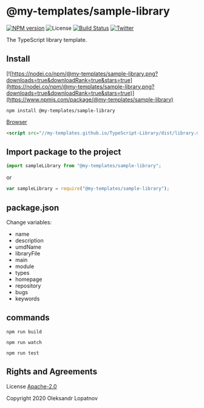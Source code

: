 # @my-templates/sample-library

[![NPM version](https://badge.fury.io/js/%40my-templates%2Fsample-library.svg)](https://www.npmjs.com/package/@my-templates/sample-library)
![License](https://img.shields.io/github/license/My-Templates/TypeScript-Library)
[![Build Status](https://travis-ci.org/My-Templates/TypeScript-Library.png?branch=master)](https://travis-ci.org/My-Templates/TypeScript-Library)
[![Twitter](https://img.shields.io/twitter/url?url=https%3A%2F%2Fwww.npmjs.com%2Fpackage%2F%40My-Templates%2FTypeScript-Library)](https://twitter.com/intent/tweet?text=Wow:&url=https%3A%2F%2Fwww.npmjs.com%2Fpackage%2F%40My-Templates%2FTypeScript-Library)

The TypeScript library template.

## Install

[![https://nodei.co/npm/@my-templates/sample-library.png?downloads=true&downloadRank=true&stars=true](https://nodei.co/npm/@my-templates/sample-library.png?downloads=true&downloadRank=true&stars=true)](https://www.npmjs.com/package/@my-templates/sample-library)

```shell
npm install @my-templates/sample-library
```

[Browser](//my-templates.github.io/TypeScript-Library/dist/library.js)

```html
<script src="//my-templates.github.io/TypeScript-Library/dist/library.min.js"></script>
```

## Import package to the project

```typescript
import sampleLibrary from "@my-templates/sample-library";
```

or

```javascript
var sampleLibrary = require("@my-templates/sample-library");
```

## package.json

Change variables:

- name
- description
- umdName
- libraryFile
- main
- module
- types
- homepage
- repository
- bugs
- keywords

## commands

`npm run build`

`npm run watch`

`npm run test`

## Rights and Agreements

License [Apache-2.0](https://github.com/My-Templates/TypeScript-Library/blob/master/LICENSE)

Copyright 2020 Oleksandr Lopatnov
